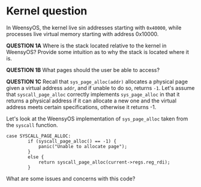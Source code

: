 Kernel question
===============
In WeensyOS, the kernel live sin addresses starting with `0x40000`, while processes live virtual memory starting with address 0x10000.

**QUESTION 1A**
Where is the stack located relative to the kernel in WeensyOS? Provide some intuition as to why the stack is located where it is.

**QUESTION 1B**
What pages should the user be able to access? 

**QUESTION 1C**
Recall that `sys_page_alloc(addr)` allocates a physical page given a virtual address `addr`, and if unable to do so, returns `-1`. Let's assume that `syscall_page_alloc` correctly implements `sys_page_alloc` in that it returns a physical address if it can allocate a new one and the virtual address meets certain specifications, otherwise it returns -1.

Let's look at the WeensyOS implementation of `sys_page_alloc` taken from the `syscall` function. 
```
case SYSCALL_PAGE_ALLOC:
        if (syscall_page_alloc() == -1) {
            panic("Unable to allocate page");
        }
        else {
            return syscall_page_alloc(current->regs.reg_rdi);
        }
```
What are some issues and concerns with this code?
